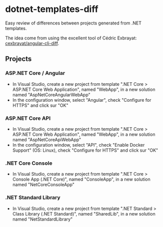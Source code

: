 # dotnet-templates-diff

Easy review of differences between projects generated from .NET templates.

The idea come from using the excellent tool of Cédric Exbrayat: [cexbrayat/angular-cli-diff](https://github.com/cexbrayat/angular-cli-diff).

## Projects

### ASP.NET Core / Angular

- In Visual Studio, create a new project from template ".NET Core > ASP.NET Core Web Application", named "WebApp", in a new solution named "AspNetCoreAngularWebApp"
- In the configuration window, select "Angular", check "Configure for HTTPS" and click sur "OK"

### ASP.NET Core API

- In Visual Studio, create a new project from template ".NET Core > ASP.NET Core Web Application", named "WebApp", in a new solution named "AspNetCoreApiWebApp"
- In the configuration window, select "API", check "Enable Docker Support" (OS: Linux), check "Configure for HTTPS" and click sur "OK"

### .NET Core Console

- In Visual Studio, create a new project from template ".NET Core > Console App (.NET Core)", named "ConsoleApp", in a new solution named "NetCoreConsoleApp"

### .NET Standard Library

- In Visual Studio, create a new project from template ".NET Standard > Class Library (.NET Standard)", named "SharedLib", in a new solution named "NetStandardLibrary"
